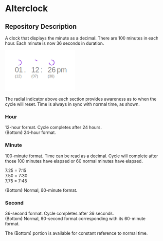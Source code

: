 Alterclock
===========

## Repository Description
A clock that displays the minute as a decimal. There are 100 minutes in each hour. Each minute is now 36 seconds in duration.

![Alterclock prototype](https://github.com/The13thDoc/alterclock/blob/master/docs/screenshot-2017-11-26-alter-clock.png)

The radial indicator above each section provides awareness as to when the cycle will reset. Time is always in sync with normal time, as shown.

### Hour
12-hour format. Cycle completes after 24 hours.  
(Bottom) 24-hour format.

### Minute
100-minute format. Time can be read as a decimal. Cycle will complete after those 100 minutes have elapsed or 60 normal minutes have elapsed.

7.25 = 7:15  
7.50 = 7:30  
7.75 = 7:45  

(Bottom) Normal, 60-minute format.

### Second
36-second format. Cycle completes after 36 seconds.  
(Bottom) Normal, 60-second format corresponding with its 60-minute format.

The (Bottom) portion is available for constant reference to normal time.
